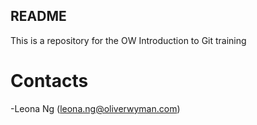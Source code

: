 ## README

This is a repository for the OW Introduction to Git training

# Contacts

-Leona Ng (leona.ng@oliverwyman.com)
